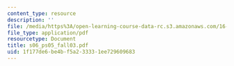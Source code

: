 ```yaml
---
content_type: resource
description: ''
file: /media/https%3A/open-learning-course-data-rc.s3.amazonaws.com/16-01-unified-engineering-i-ii-iii-iv-fall-2005-spring-2006/1f177de6be4bf5a233331ee729609683_s06_ps05_fall03.pdf
file_type: application/pdf
resourcetype: Document
title: s06_ps05_fall03.pdf
uid: 1f177de6-be4b-f5a2-3333-1ee729609683
---
```

